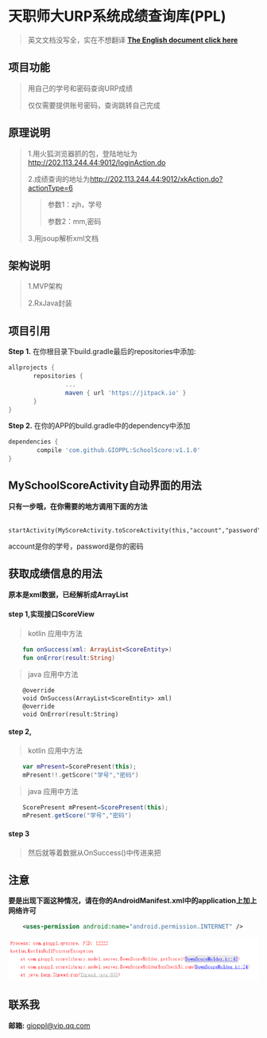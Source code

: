 天职师大URP系统成绩查询库(PPL)
======================================================
>英文文档没写全，实在不想翻译
**[The English document click here](https://github.com/GIOPPL/SchoolScore/blob/master/EnglishMD.md)**

项目功能
-------------------
>用自己的学号和密码查询URP成绩
>
>仅仅需要提供账号密码，查询跳转自己完成

原理说明
--------
> 1.用火狐浏览器抓的包，登陆地址为<http://202.113.244.44:9012/loginAction.do>
>
> 2.成绩查询的地址为<http://202.113.244.44:9012/xkAction.do?actionType=6>
>>参数1：zjh，学号
>>
>>参数2：mm,密码
>>
> 3.用jsoup解析xml文档

架构说明
-------
> 1.MVP架构
>
> 2.RxJava封装

项目引用
---------
**Step 1.** 在你根目录下build.gradle最后的repositories中添加:
```groovy
allprojects {
	   repositories {
		        ...
		        maven { url 'https://jitpack.io' }
	   }
}
```

**Step 2.** 在你的APP的build.gradle中的dependency中添加
```groovy
dependencies {
	    compile 'com.github.GIOPPL:SchoolScore:v1.1.0'
}
```

MySchoolScoreActivity自动界面的用法
----------------------------------
**只有一步哦，在你需要的地方调用下面的方法** 
```adnroid 
    startActivity(MyScoreActivity.toScoreActivity(this,"account","password"))
```
account是你的学号，password是你的密码

获取成绩信息的用法
----------------------------------
**原本是xml数据，已经解析成ArrayList<ScoreEnity>** 
#### step 1,实现接口ScoreView

>kotlin 应用中方法
```kotlin 
    fun onSuccess(xml: ArrayList<ScoreEntity>)
    fun onError(result:String)
```
>java 应用中方法
```android
    @override
    void OnSuccess(ArrayList<ScoreEntity> xml)
    @override
    void OnError(result:String)
```
#### step 2,
>kotlin 应用中方法
```kotlin
    var mPresent=ScorePresent(this);
    mPresent!!.getScore("学号","密码")
```
>java 应用中方法
```java
    ScorePresent mPresent=ScorePresent(this);
    mPresent.getScore("学号","密码")
```
#### step 3
> 然后就等着数据从OnSuccess()中传进来把

注意
--------
**要是出现下面这种情况，请在你的AndroidManifest.xml中的application上加上网络许可**
```xml
    <uses-permission android:name="android.permission.INTERNET" />
```

![error](https://github.com/GIOPPL/SchoolScore/blob/master/error_image.png)

联系我
-------
 **邮箱:** gioppl@vip.qq.com
